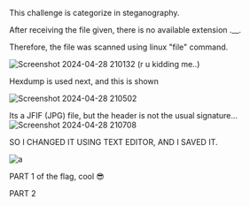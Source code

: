This challenge is categorize in steganography.

After receiving the file given, there is no available extension .__.

Therefore, the file was scanned using linux "file" command.


![Screenshot 2024-04-28 210132](https://github.com/Cryogas/GDSC_CTF_APR_2024/assets/136941894/2845bab4-a592-4e3e-90b9-f12f8538ce4a) (r u kidding me..)

Hexdump is used next, and this is shown

![Screenshot 2024-04-28 210502](https://github.com/Cryogas/GDSC_CTF_APR_2024/assets/136941894/a30a2ff0-4b4b-4ab4-900d-67a1e587224a)

Its a JFIF (JPG) file, but the header is not the usual signature...
![Screenshot 2024-04-28 210708](https://github.com/Cryogas/GDSC_CTF_APR_2024/assets/136941894/0cb8b4cb-3610-4c0f-9820-cab0b2faed5e)

SO I CHANGED IT USING TEXT EDITOR, AND I SAVED IT.


![a](https://github.com/Cryogas/GDSC_CTF_APR_2024/assets/136941894/e2c2be6d-1f55-46d9-be47-7402e5751cd0)

PART 1 of the flag, cool 😎

PART 2
